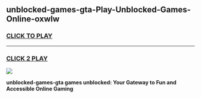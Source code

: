
## unblocked-games-gta-Play-Unblocked-Games-Online-oxwlw
<h3>
<a href="https://premium76.site?title=unblocked-games-gta&ref=25A">CLICK TO PLAY</a></h3>
<hr>

<h3>
<a href="https://premium76.site?title=unblocked-games-gta&ref=25A">CLICK 2 PLAY</a>
  
</h3>

<a href="https://premium76.site?title=unblocked-games-gta&ref=25A"><img src="https://clearcache.store/games.png"></a>


**unblocked-games-gta games unblocked: Your Gateway to Fun and Accessible Online Gaming**

